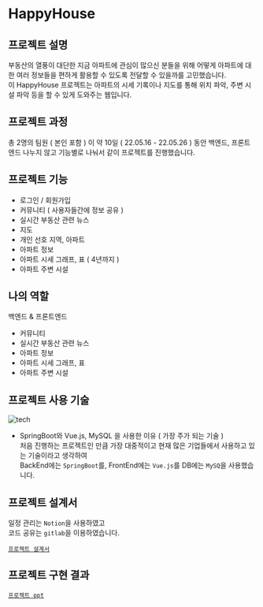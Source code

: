 <h1>HappyHouse</h1>

<h2>프로젝트 설명</h2>

부동산의 열풍이 대단한 지금 아파트에 관심이 많으신 분들을 위해 어떻게 아파트에 대한 여러 정보들을 편하게 활용할 수 있도록 전달할 수 있을까를 고민했습니다.<br>
이 HappyHouse 프로젝트는 아파트의 시세 기록이나 지도를 통해 위치 파악, 주변 시설 파악 등을 할 수 있게 도와주는 웹입니다.<br>

<h2>프로젝트 과정</h2>

총 2명의 팀원 ( 본인 포함 ) 이 약 10일 ( 22.05.16 - 22.05.26 ) 동안 백엔드, 프론트엔드 나누지 않고 기능별로 나눠서 같이 프로젝트를 진행했습니다.<br>

<h2>프로젝트 기능</h2>

- 로그인 / 회원가입
- 커뮤니티 ( 사용자들간에 정보 공유 )
- 실시간 부동산 관련 뉴스
- 지도
- 개인 선호 지역, 아파트
- 아파트 정보
- 아파트 시세 그래프, 표 ( 4년까지 )
- 아파트 주변 시설

<h2>나의 역할</h2>

백엔드 & 프론트엔드
- 커뮤니티
- 실시간 부동산 관련 뉴스
- 아파트 정보
- 아파트 시세 그래프, 표
- 아파트 주변 시설

<h2>프로젝트 사용 기술</h2>

![tech](https://user-images.githubusercontent.com/97679742/174468560-518fc0aa-b31b-4711-889f-66f554839380.png)

- SpringBoot와 Vue.js, MySQL 을 사용한 이유 ( 가장 주가 되는 기술 )<br>
처음 진행하는 프로젝트인 만큼 가장 대중적이고 현재 많은 기업들에서 사용하고 있는 기술이라고 생각하여 <br>
BackEnd에는 `SpringBoot`를, FrontEnd에는 `Vue.js`를 DB에는 `MySQ`을 사용했습니다.

<h2>프로젝트 설계서</h2>

일정 관리는 `Notion`을 사용하였고<br>
코드 공유는 `gitlab`을 이용하였습니다.<br>

<a href="https://github.com/us13579/Project_HappyHouse/blob/main/Happyhouse%EC%84%A4%EA%B3%84%EC%84%9C%20.docx">`프로젝트 설계서`</a>

<h2>프로젝트 구현 결과</h2>

<a href="https://github.com/us13579/Project_HappyHouse/blob/main/%EC%B5%9C%EC%A2%85ppt.pptx">`프로젝트 ppt`</a>
